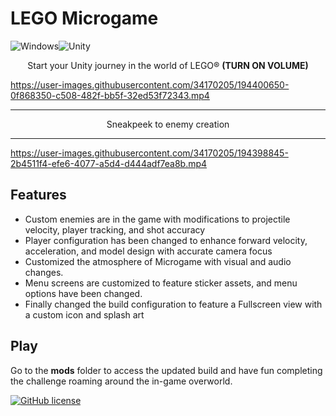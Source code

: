 # LEGO Microgame
![Windows](https://img.shields.io/badge/Windows-0078D6?style=for-the-badge&logo=windows&logoColor=white)![Unity](https://img.shields.io/badge/unity-%23000000.svg?style=for-the-badge&logo=unity&logoColor=white)

<p align="center">Start your Unity journey in the world of LEGO® <b>(TURN ON VOLUME)</b></p>



https://user-images.githubusercontent.com/34170205/194400650-0f868350-c508-482f-bb5f-32ed53f72343.mp4





<hr/>
<p align="center"> Sneakpeek to enemy creation </p>
<hr/>

https://user-images.githubusercontent.com/34170205/194398845-2b4511f4-efe6-4077-a5d4-d444adf7ea8b.mp4



    
## Features
- Custom enemies are in the game with modifications to projectile velocity, player tracking, and shot accuracy
- Player configuration has been changed to enhance forward velocity, acceleration, and model design with accurate camera focus
- Customized the atmosphere of Microgame with visual and audio changes.
- Menu screens are customized to feature sticker assets, and menu options have been changed.
- Finally changed the build configuration to feature a Fullscreen view with a custom icon and splash art

## Play
Go to the **mods** folder to access the updated build and have fun completing the challenge roaming around the in-game overworld.

[![GitHub license](https://img.shields.io/github/license/Verkiya/Let-Us-C-Solutions.svg?style=for-the-badge)](https://github.com/hiverkiya/Medium/blob/main/LICENSE)
